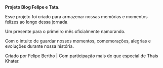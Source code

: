 <b>Projeto Blog Felipe e Tata.</b>

Esse projeto foi criado para armazenar nossas memórias e momentos felizes ao longo dessa jornada.

Um presente para o primeiro mês oficialmente namorando.

Com o intuito de guardar nossos momentos, comemorações, alegrias e evoluções durante nossa história.




Criado por Felipe Bertho | Com participação mais do que especial de Thais Khater.